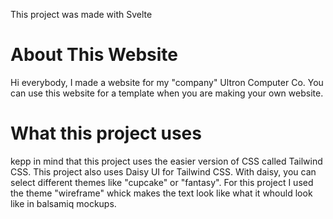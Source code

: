 This project was made with Svelte

# About This Website

Hi everybody, I made a website for my "company" Ultron Computer Co. You can use this website for a template when you are making your own website.

# What this project uses

kepp in mind that this project uses the easier version of CSS called Tailwind CSS. This project also uses Daisy UI for Tailwind CSS. With daisy, you can select different themes like "cupcake" or "fantasy". For this project I used the theme "wireframe" whick makes the text look like what it whould look like in balsamiq mockups.